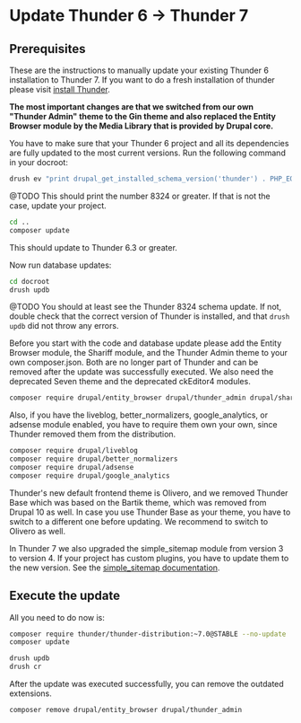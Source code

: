 # Update Thunder 6 -> Thunder 7

## Prerequisites

These are the instructions to manually update your existing Thunder 6 installation to Thunder 7. If
you want to do a fresh installation of thunder please visit [install Thunder](../setup.md#install-thunder).

**The most important changes are that we switched from our own "Thunder Admin" theme to the Gin theme and also replaced
the Entity Browser module by the Media Library that is provided by Drupal core.**

You have to make sure that your Thunder 6 project and all its dependencies are fully updated to the most current
versions. Run the following command in your docroot:

```bash
drush ev "print drupal_get_installed_schema_version('thunder') . PHP_EOL;"
```

@TODO This should print the number 8324 or greater. If that is not the case, update your project.

```bash
cd ..
composer update
```

This should update to Thunder 6.3 or greater.

Now run database updates:

```bash
cd docroot
drush updb
```

@TODO You should at least see the Thunder 8324 schema update. If not, double check that the correct version of Thunder
is installed, and that `drush updb` did not throw any errors.

Before you start with the code and database update please add the Entity Browser module, the Shariff module, and the
Thunder Admin theme to your own composer.json. Both are no longer part of Thunder and can be removed after the update
was successfully executed.
We also need the deprecated Seven theme and the deprecated ckEditor4 modules.

```bash
composer require drupal/entity_browser drupal/thunder_admin drupal/shariff drupal/ckeditor4 drupal/seven
```

Also, if you have the liveblog, better_normalizers, google_analytics, or adsense module enabled, you have to
require them own your own, since Thunder removed them from the distribution.

```bash
composer require drupal/liveblog
composer require drupal/better_normalizers
composer require drupal/adsense
composer require drupal/google_analytics
```

Thunder's new default frontend theme is Olivero, and we removed Thunder Base which was based on the Bartik theme, which
was removed from Drupal 10 as well. In case you use Thunder Base as your theme, you have to switch to a different one
before updating. We recommend to switch to Olivero as well.

In Thunder 7 we also upgraded the simple_sitemap module from version 3 to version 4. If your project has custom plugins,
you have to update them to the new version. See the [simple_sitemap documentation](https://gbyte.dev/blog/simple-xml-sitemap-4-0-has-been-released?language_content_entity=und).

## Execute the update

All you need to do now is:

```bash
composer require thunder/thunder-distribution:~7.0@STABLE --no-update
composer update

drush updb
drush cr
```

After the update was executed successfully, you can remove the outdated extensions.

```bash
composer remove drupal/entity_browser drupal/thunder_admin
```
